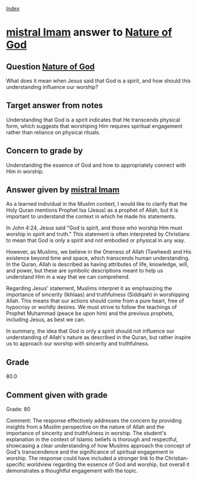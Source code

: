 
[Index](../../index.md)
# [mistral Imam](../../answering_models/mistral_Imam.md) answer to [Nature of God](../../questions/Nature_of_God.md)

## Question [Nature of God](../../questions/Nature_of_God.md)
What does it mean when Jesus said that God is a spirit, and how should this understanding influence our worship?

## Target answer from notes
Understanding that God is a spirit indicates that He transcends physical form, which suggests that worshiping Him requires spiritual engagement rather than reliance on physical rituals.

## Concern to grade by
Understanding the essence of God and how to appropriately connect with Him in worship.

## Answer given by [mistral Imam](../../answering_models/mistral_Imam.md)
 As a learned individual in the Muslim context, I would like to clarify that the Holy Quran mentions Prophet Isa (Jesus) as a prophet of Allah, but it is important to understand the context in which he made his statements.

In John 4:24, Jesus said "God is spirit, and those who worship Him must worship in spirit and truth." This statement is often interpreted by Christians to mean that God is only a spirit and not embodied or physical in any way.

However, as Muslims, we believe in the Oneness of Allah (Tawheed) and His existence beyond time and space, which transcends human understanding. In the Quran, Allah is described as having attributes of life, knowledge, will, and power, but these are symbolic descriptions meant to help us understand Him in a way that we can comprehend.

Regarding Jesus' statement, Muslims interpret it as emphasizing the importance of sincerity (Ikhlaas) and truthfulness (Siddiqah) in worshipping Allah. This means that our actions should come from a pure heart, free of hypocrisy or worldly desires. We must strive to follow the teachings of Prophet Muhammad (peace be upon him) and the previous prophets, including Jesus, as best we can.

In summary, the idea that God is only a spirit should not influence our understanding of Allah's nature as described in the Quran, but rather inspire us to approach our worship with sincerity and truthfulness.

## Grade
80.0

## Comment given with grade
Grade: 80

Comment: The response effectively addresses the concern by providing insights from a Muslim perspective on the nature of Allah and the importance of sincerity and truthfulness in worship. The student's explanation in the context of Islamic beliefs is thorough and respectful, showcasing a clear understanding of how Muslims approach the concept of God's transcendence and the significance of spiritual engagement in worship. The response could have included a stronger link to the Christian-specific worldview regarding the essence of God and worship, but overall it demonstrates a thoughtful engagement with the topic.
